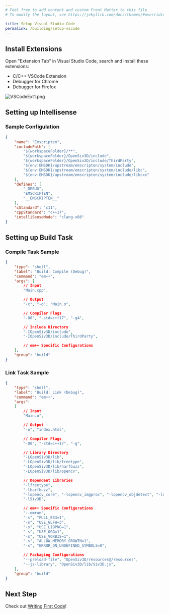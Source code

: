 ```yaml
---
# Feel free to add content and custom Front Matter to this file.
# To modify the layout, see https://jekyllrb.com/docs/themes/#overriding-theme-defaults

title: Setup Visual Studio Code
permalink: /building/setup-vscode
---
```


## Install Extensions

Open "Extension Tab" in Visual Studio Code, search and install these extensions:

- C/C++ VSCode Extension
- Debugger for Chrome
- Debugger for Firefox

![VSCodeExt1.png](https://qiita-image-store.s3.ap-northeast-1.amazonaws.com/0/158514/bf97ad48-9626-4898-d671-48b740ddaecc.png)

## Setting up Intellisense

### Sample Configulation

```json
{
    "name": "Emscripten",
    "includePath": [
        "${workspaceFolder}/**",
        "${workspaceFolder}/OpenSiv3D/include",
        "${workspaceFolder}/OpenSiv3D/include/ThirdParty",
        "${env:EMSDK}/upstream/emscripten/system/include",
        "${env:EMSDK}/upstream/emscripten/system/include/libc",
        "${env:EMSDK}/upstream/emscripten/system/include/libcxx"
    ],
    "defines": [
        "_DEBUG",
        "EMSCRIPTEN",
        "__EMSCRIPTEN__"
    ],
    "cStandard": "c11",
    "cppStandard": "c++17",
    "intelliSenseMode": "clang-x86"
}
```

## Setting up Build Task

### Compile Task Sample

```json
{
    "type": "shell",
    "label": "Build: Compile (Debug)",
    "command": "em++",
    "args": [
        // Input
        "Main.cpp", 

        // Output
        "-c", "-o", "Main.o",

        // Compiler Flags
        "-O0", "-std=c++17", "-g4",

        // Include Directory
        "-IOpenSiv3D/include",  
        "-IOpenSiv3D/include/ThirdParty",  

        // em++ Specific Configurations
    ],
    "group": "build"
}
```

### Link Task Sample

```json
{
    "type": "shell",
    "label": "Build: Link (Debug)",
    "command": "em++",
    "args": 
    [
        // Input
        "Main.o",

        // Output
        "-o", "index.html",

        // Compiler Flags
        "-O0", "-std=c++17", "-g",

        // Library Directory
        "-LOpenSiv3D/lib",
        "-LOpenSiv3D/lib/freetype",
        "-LOpenSiv3D/lib/harfbuzz",
        "-LOpenSiv3D/lib/opencv",

        // Dependent Libraries
        "-lfreetype",
        "-lharfbuzz",
        "-lopencv_core", "-lopencv_imgproc", "-lopencv_objdetect", "-lopencv_photo",
        "-lSiv3D",

        // em++ Specific Configurations
        "--emrun",
        "-s", "FULL_ES3=1",
        "-s", "USE_GLFW=3",
        "-s", "USE_LIBPNG=1",
        "-s", "USE_OGG=1",
        "-s", "USE_VORBIS=1",
        "-s", "ALLOW_MEMORY_GROWTH=1",
        "-s", "ERROR_ON_UNDEFINED_SYMBOLS=0",

        // Packaging Configurations
        "--preload-file", "OpenSiv3D/resources@/resources",
        "--js-library", "OpenSiv3D/lib/Siv3D.js",
    ],
    "group": "build"
}
```

## Next Step

Check out [Writing First Code](writing-code)!
